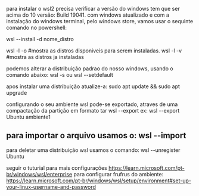 para instalar o wsl2 precisa verificar a versão do windows tem que ser acima do 10 versão: Build 19041.
com windows atualizado e com a instalação do windows terminal, pelo windows store, vamos usar o sequinte comando no powershell:

wsl --install -d nome_distro

wsl -l -o #mostra as distros disponiveis para serem instaladas.
wsl -l -v #mostra as distros ja instaladas

podemos alterar a distribuição padrao do nosso windows, usando o comando abaixo:
wsl -s <DistributionName> ou wsl --setdefault <DistributionName>

apos instalar uma distribuição atualize-a:
sudo apt update && sudo apt upgrade

configurando o seu ambiente wsl pode-se exportado, atraves de uma compactação da partição em formato tar 
wsl --export <Distro> <FileName> ex: wsl --export Ubuntu ambiente1

 para importar o arquivo usamos o:
 wsl --import <Distro> <InstallLocation> <FileName>
----------------------------------------------------------------------------------------------------------------
para deletar uma distribuição wsl usamos o comando:
wsl --unregister Ubuntu














seguir o tuturial para mais configurações
https://learn.microsoft.com/pt-br/windows/wsl/enterprise
para configurar frufrus do ambiente:
https://learn.microsoft.com/pt-br/windows/wsl/setup/environment#set-up-your-linux-username-and-password
